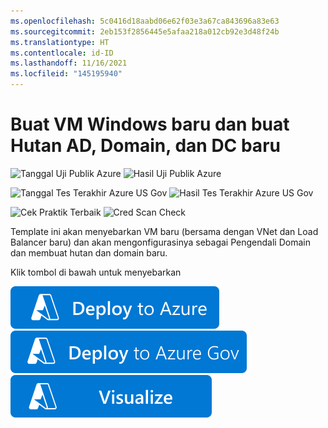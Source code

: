 ```yaml
---
ms.openlocfilehash: 5c0416d18aabd06e62f03e3a67ca843696a83e63
ms.sourcegitcommit: 2eb153f2856445e5afaa218a012cb92e3d48f24b
ms.translationtype: HT
ms.contentlocale: id-ID
ms.lasthandoff: 11/16/2021
ms.locfileid: "145195940"
---
```

# <a name="create-a-new-windows-vm-and-create-a-new-ad-forest-domain-and-dc"></a>Buat VM Windows baru dan buat Hutan AD, Domain, dan DC baru

![Tanggal Uji Publik Azure](https://azurequickstartsservice.blob.core.windows.net/badges/active-directory-new-domain/PublicLastTestDate.svg)
![Hasil Uji Publik Azure](https://azurequickstartsservice.blob.core.windows.net/badges/active-directory-new-domain/PublicDeployment.svg)

![Tanggal Tes Terakhir Azure US Gov](https://azurequickstartsservice.blob.core.windows.net/badges/active-directory-new-domain/FairfaxLastTestDate.svg)
![Hasil Tes Terakhir Azure US Gov](https://azurequickstartsservice.blob.core.windows.net/badges/active-directory-new-domain/FairfaxDeployment.svg)

![Cek Praktik Terbaik](https://azurequickstartsservice.blob.core.windows.net/badges/active-directory-new-domain/BestPracticeResult.svg)
![Cred Scan Check](https://azurequickstartsservice.blob.core.windows.net/badges/active-directory-new-domain/CredScanResult.svg)

Template ini akan menyebarkan VM baru (bersama dengan VNet dan Load Balancer baru) dan akan mengonfigurasinya sebagai Pengendali Domain dan membuat hutan dan domain baru.

Klik tombol di bawah untuk menyebarkan

[![Sebarkan Ke Azure](https://raw.githubusercontent.com/Azure/azure-quickstart-templates/master/1-CONTRIBUTION-GUIDE/images/deploytoazure.svg?sanitize=true)]("https://portal.azure.com/#create/Microsoft.Template/uri/https%3A%2F%2Fraw.githubusercontent.com%2FAzure%2Fazure-quickstart-templates%2Fmaster%2Factive-directory-new-domain%2Fazuredeploy.json") [![Sebarkan Ke Azure US Gov](https://raw.githubusercontent.com/Azure/azure-quickstart-templates/master/1-CONTRIBUTION-GUIDE/images/deploytoazuregov.svg?sanitize=true)]("https://portal.azure.us/#create/Microsoft.Template/uri/https%3A%2F%2Fraw.githubusercontent.com%2FAzure%2Fazure-quickstart-templates%2Fmaster%2Factive-directory-new-domain%2Fazuredeploy.json") [![Visualisasikan](https://raw.githubusercontent.com/Azure/azure-quickstart-templates/master/1-CONTRIBUTION-GUIDE/images/visualizebutton.svg?sanitize=true)]("http://armviz.io/#/?load=https%3A%2F%2Fraw.githubusercontent.com%2FAzure%2Fazure-quickstart-templates%2Fmaster%2Factive-directory-new-domain%2Fazuredeploy.json")
